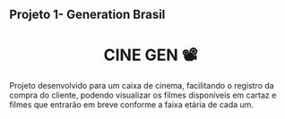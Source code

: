 ## Projeto 1- Generation Brasil

<h1 align="center">CINE GEN 📽️</h1>

Projeto desenvolvido para um caixa de cinema, facilitando o registro da compra do cliente, podendo visualizar os filmes disponíveis em cartaz e filmes que entrarão em breve conforme a faixa etária de cada um.
